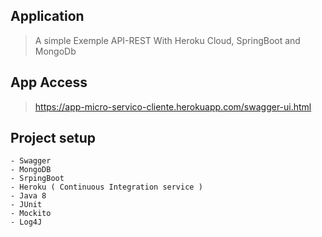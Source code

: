 
## Application
> A simple Exemple API-REST With Heroku Cloud, SpringBoot and MongoDb

## App Access 
> https://app-micro-servico-cliente.herokuapp.com/swagger-ui.html
 
 
## Project setup 
```
- Swagger
- MongoDB
- SrpingBoot
- Heroku ( Continuous Integration service )
- Java 8
- JUnit
- Mockito
- Log4J
```
